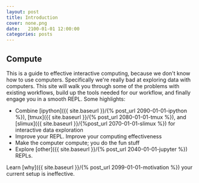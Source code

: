 ```yaml
---
layout: post
title: Introduction
cover: none.png
date:   2100-01-01 12:00:00
categories: posts
---
```


Compute
---

This is a guide to effective interactive computing, because we don't know how to use computers.  Specifically we're really bad at exploring data with computers.  This site will walk you through some of the problems with existing workflows, build up the tools needed for our workflow, and finally engage you in a smooth REPL.  Some highlights:

* Combine [ipython]({{ site.baseurl }}/{% post_url 2090-01-01-ipython %}), [tmux]({{ site.baseurl }}/{% post_url 2080-01-01-tmux %}), and [slimux]({{ site.baseurl }}/{%post_url 2070-01-01-slimux %}) for interactive data exploration
* Improve your REPL.  Improve your computing effectiveness
* Make the computer compute; you do the fun stuff
* Explore [other]({{ site.baseurl }}/{% post_url 2040-01-01-jupyter %}) REPLs.

Learn [why]({{ site.baseurl }}/{% post_url 2099-01-01-motivation %}) your current setup is ineffective.
